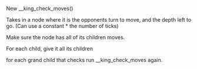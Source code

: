 New __king_check_moves()

Takes in a node where it is the opponents turn to move, and the depth left to go. (Can use a constant * the number of ticks)

Make sure the node has all of its children moves.

For each child, give it all its children

for each grand child that checks run __king_check_moves again.
